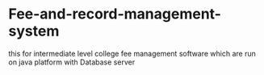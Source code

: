 # Fee-and-record-management-system
this for intermediate level college fee management software which are run on java platform with Database server 
